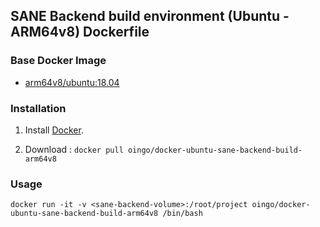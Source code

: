 ## SANE Backend build environment (Ubuntu - ARM64v8) Dockerfile


### Base Docker Image

* [arm64v8/ubuntu:18.04](https://hub.docker.com/r/arm64v8/ubuntu/)


### Installation

1. Install [Docker](https://www.docker.com/).

2. Download : `docker pull oingo/docker-ubuntu-sane-backend-build-arm64v8`


### Usage

    docker run -it -v <sane-backend-volume>:/root/project oingo/docker-ubuntu-sane-backend-build-arm64v8 /bin/bash
